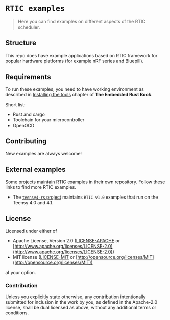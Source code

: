# `RTIC examples`

> Here you can find examples on different aspects of the RTIC scheduler.

## Structure

This repo does have example applications based on RTIC framework for popular hardware platforms (for example nRF series and Bluepill).

## Requirements

To run these examples, you need to have working environment as described in [Installing the tools](https://rust-embedded.github.io/book/intro/install.html) chapter of **The Embedded Rust Book**.

Short list:

* Rust and cargo
* Toolchain for your microcontroller
* OpenOCD

## Contributing
New examples are always welcome!

## External examples

Some projects maintain RTIC examples in their own repository. Follow these links to find more RTIC examples.

- The [`teensy4-rs` project](https://github.com/mciantyre/teensy4-rs) maintains `RTIC v1.0` examples that run on the Teensy 4.0 and 4.1.

## License

Licensed under either of

* Apache License, Version 2.0 ([LICENSE-APACHE](LICENSE-APACHE) or
  [http://www.apache.org/licenses/LICENSE-2.0](http://www.apache.org/licenses/LICENSE-2.0))
* MIT license ([LICENSE-MIT](LICENSE-MIT) or [http://opensource.org/licenses/MIT](http://opensource.org/licenses/MIT))

at your option.

### Contribution

Unless you explicitly state otherwise, any contribution intentionally submitted for inclusion in the
work by you, as defined in the Apache-2.0 license, shall be dual licensed as above, without any
additional terms or conditions.
